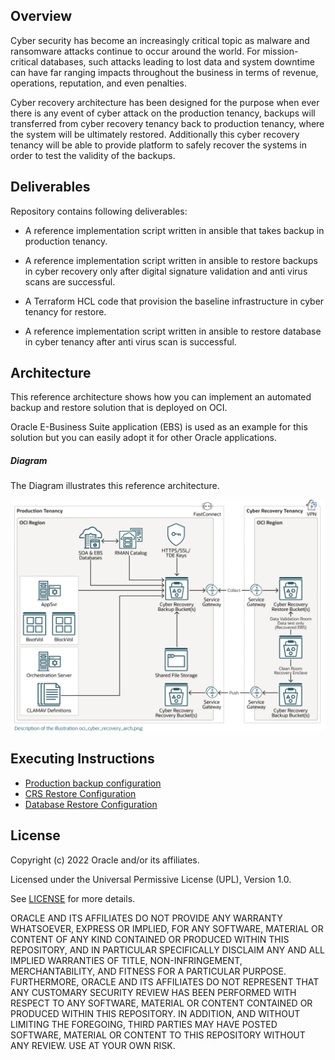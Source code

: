 ## Overview

Cyber security has become an increasingly critical topic as malware and ransomware attacks continue to occur around the world. For mission-critical databases, such attacks leading to lost data and system downtime can have far ranging impacts throughout the business in terms of revenue, operations, reputation, and even penalties.

Cyber recovery architecture has been designed for the purpose when ever there is any event of cyber attack on the  production tenancy, backups will transferred from cyber recovery tenancy back to production tenancy, where the system will be ultimately restored. Additionally this cyber recovery tenancy will be able to provide platform to safely recover the systems in order to test the validity of the backups.



## Deliverables

Repository contains following deliverables:

- A reference implementation script written in ansible that takes backup in production tenancy.

-  A reference implementation script written in ansible to restore backups in cyber recovery only after digital signature validation and anti virus scans are successful. 

- A Terraform HCL code that provision the baseline infrastructure in cyber tenancy for restore.

- A reference implementation script written in ansible to restore database in cyber tenancy after anti virus scan is successful.

## Architecture

This reference architecture shows how you can implement an automated backup and restore solution that is deployed on OCI.

Oracle E-Business Suite application (EBS) is used as an example for this solution but you can easily adopt it for other Oracle applications.

##### Diagram

The Diagram illustrates this reference architecture.

![cyber_recovery_ref_arch](images\cyber_recovery_ref_arch.png)

## Executing Instructions

- [Production backup configuration](prodbackup.md)
- [CRS Restore Configuration](crsrestore.md)
- [Database Restore Configuration](dbrestore.md)



## License
Copyright (c) 2022 Oracle and/or its affiliates.

Licensed under the Universal Permissive License (UPL), Version 1.0.

See [LICENSE](LICENSE) for more details.

ORACLE AND ITS AFFILIATES DO NOT PROVIDE ANY WARRANTY WHATSOEVER, EXPRESS OR IMPLIED, FOR ANY SOFTWARE, MATERIAL OR CONTENT OF ANY KIND CONTAINED OR PRODUCED WITHIN THIS REPOSITORY, AND IN PARTICULAR SPECIFICALLY DISCLAIM ANY AND ALL IMPLIED WARRANTIES OF TITLE, NON-INFRINGEMENT, MERCHANTABILITY, AND FITNESS FOR A PARTICULAR PURPOSE.  FURTHERMORE, ORACLE AND ITS AFFILIATES DO NOT REPRESENT THAT ANY CUSTOMARY SECURITY REVIEW HAS BEEN PERFORMED WITH RESPECT TO ANY SOFTWARE, MATERIAL OR CONTENT CONTAINED OR PRODUCED WITHIN THIS REPOSITORY. IN ADDITION, AND WITHOUT LIMITING THE FOREGOING, THIRD PARTIES MAY HAVE POSTED SOFTWARE, MATERIAL OR CONTENT TO THIS REPOSITORY WITHOUT ANY REVIEW. USE AT YOUR OWN RISK. 
